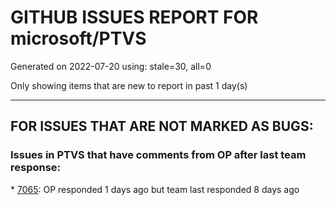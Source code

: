 
# GITHUB ISSUES REPORT FOR microsoft/PTVS


Generated on 2022-07-20 using: stale=30, all=0


Only showing items that are new to report in past 1 day(s)


---

## FOR ISSUES THAT ARE NOT MARKED AS BUGS:


### Issues in PTVS that have comments from OP after last team response:


\* [7065](https://github.com/microsoft/PTVS/issues/7065 "How to step into Python stantandard library function?"): OP responded 1 days ago but team last responded 8 days ago
